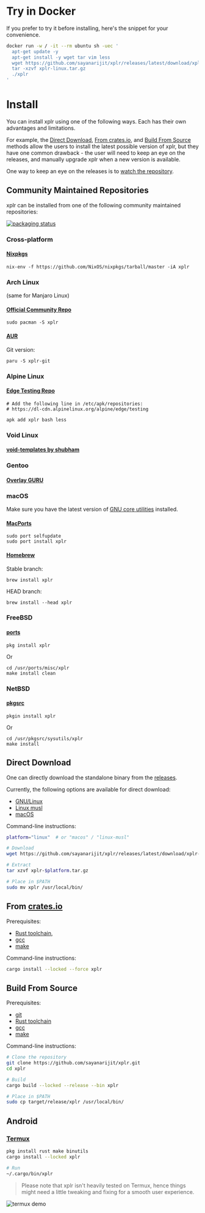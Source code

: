# Try in Docker

If you prefer to try it before installing, here's the snippet for your
convenience.

```bash
docker run -w / -it --rm ubuntu sh -uec '
  apt-get update -y
  apt-get install -y wget tar vim less
  wget https://github.com/sayanarijit/xplr/releases/latest/download/xplr-linux.tar.gz
  tar -xzvf xplr-linux.tar.gz
  ./xplr
'
```

# Install

You can install xplr using one of the following ways. Each has their own
advantages and limitations.

For example, the [Direct Download][1], [From crates.io][2], and
[Build From Source][3] methods allow the users to install the latest possible
version of xplr, but they have one common drawback - the user will need to keep
an eye on the releases, and manually upgrade xplr when a new version is
available.

One way to keep an eye on the releases is to [watch the repository][4].

## Community Maintained Repositories

xplr can be installed from one of the following community maintained
repositories:

[![packaging status][5]][6]

### Cross-platform

#### [Nixpkgs][10]

```
nix-env -f https://github.com/NixOS/nixpkgs/tarball/master -iA xplr
```

### Arch Linux

(same for Manjaro Linux)

#### [Official Community Repo][7]

```
sudo pacman -S xplr
```

#### [AUR][8]

Git version:

```
paru -S xplr-git
```

### Alpine Linux

#### [Edge Testing Repo][27]

```
# Add the following line in /etc/apk/repositories:
# https://dl-cdn.alpinelinux.org/alpine/edge/testing

apk add xplr bash less
```

### Void Linux

#### [void-templates by shubham][9]

### Gentoo

#### [Overlay GURU][28]

### macOS

Make sure you have the latest version of [GNU core utilities][29] installed.

#### [MacPorts][11]

```
sudo port selfupdate
sudo port install xplr
```

#### [Homebrew][12]

Stable branch:

```
brew install xplr
```

HEAD branch:

```
brew install --head xplr
```

### FreeBSD

#### [ports][13]

```
pkg install xplr
```

Or

```
cd /usr/ports/misc/xplr
make install clean
```

### NetBSD

#### [pkgsrc][14]

```
pkgin install xplr
```

Or

```
cd /usr/pkgsrc/sysutils/xplr
make install
```

## Direct Download

One can directly download the standalone binary from the
[releases][15].

Currently, the following options are available for direct download:

- [GNU/Linux][16]
- [Linux musl][26]
- [macOS][17]

Command-line instructions:

```bash
platform="linux"  # or "macos" / "linux-musl"

# Download
wget https://github.com/sayanarijit/xplr/releases/latest/download/xplr-$platform.tar.gz

# Extract
tar xzvf xplr-$platform.tar.gz

# Place in $PATH
sudo mv xplr /usr/local/bin/
```

## From [crates.io][18]

Prerequisites:

- [Rust toolchain][19],
- [gcc][20]
- [make][21]

Command-line instructions:

```bash
cargo install --locked --force xplr
```

## Build From Source

Prerequisites:

- [git][22]
- [Rust toolchain][19]
- [gcc][20]
- [make][21]

Command-line instructions:

```bash
# Clone the repository
git clone https://github.com/sayanarijit/xplr.git
cd xplr

# Build
cargo build --locked --release --bin xplr

# Place in $PATH
sudo cp target/release/xplr /usr/local/bin/
```

## Android

### [Termux][24]

```bash
pkg install rust make binutils
cargo install --locked xplr

# Run
~/.cargo/bin/xplr
```

> Please note that xplr isn't heavily tested on Termux, hence things might need
> a little tweaking and fixing for a smooth user experience.

![termux demo][23]

[1]: #direct-download
[2]: #from-cratesio
[3]: #build-from-source
[4]: https://github.com/sayanarijit/xplr/watchers
[5]: https://repology.org/badge/vertical-allrepos/xplr.svg
[6]: https://repology.org/project/xplr/versions
[7]: https://archlinux.org/packages/extra/x86_64/xplr
[8]: https://aur.archlinux.org/packages/?O=0&SeB=n&K=xplr&outdated=&SB=n&SO=a&PP=50&do_Search=Go
[9]: https://github.com/shubham-cpp/void-pkg-templates
[10]: https://github.com/NixOS/nixpkgs/blob/master/pkgs/applications/file-managers/xplr/default.nix
[11]: https://ports.macports.org/port/xplr
[12]: https://formulae.brew.sh/formula/xplr
[13]: https://cgit.freebsd.org/ports/plain/misc/xplr/
[14]: https://pkgsrc.se/sysutils/xplr
[15]: https://github.com/sayanarijit/xplr/releases
[16]: https://github.com/sayanarijit/xplr/releases/latest/download/xplr-linux.tar.gz
[17]: https://github.com/sayanarijit/xplr/releases/latest/download/xplr-macos.tar.gz
[18]: https://crates.io/crates/xplr
[19]: https://www.rust-lang.org/tools/install
[20]: https://gcc.gnu.org/
[21]: https://www.gnu.org/software/make/
[22]: https://git-scm.com/
[23]: https://github.com/sayanarijit/xplr/assets/11632726/3b61e8c8-76f0-48e8-8734-50e9e7e495b7
[24]: https://termux.dev/
[25]: https://gifyu.com/image/tF2D
[26]: https://github.com/sayanarijit/xplr/releases/latest/download/xplr-linux-musl.tar.gz
[27]: https://pkgs.alpinelinux.org/packages?name=xplr
[28]: https://gpo.zugaina.org/Overlays/guru/app-misc/xplr
[29]: https://formulae.brew.sh/formula/coreutils

